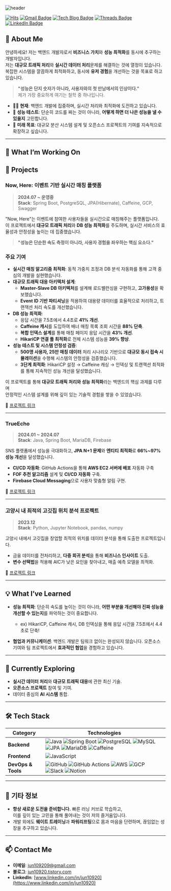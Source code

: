 ![header](https://capsule-render.vercel.app/api?type=waving&color=0:0b0f4d,100:1c1c86&height=200&section=header&text=Welcome!%20Bamlatte's%20Github&fontColor=FFD700&fontSize=60&fontAlignY=35&desc=Backend%20Developer&descAlignY=65&descAlign=60&animation=fadeIn&speed=3)

[![Hits](https://hits.seeyoufarm.com/api/count/incr/badge.svg?url=https%3A%2F%2Fgithub.com%2Fbamlatte&count_bg=%23002f6c&title_bg=%23002f6c&icon=&icon_color=%23E7E7E7&title=VISIT&edge_flat=false)](https://github.com/bamlatte)
[![Gmail Badge](https://img.shields.io/badge/Gmail-D14836?style=flat&logo=Gmail&logoColor=white)](mailto:jun109209@gmail.com)
[![Tech Blog Badge](https://img.shields.io/badge/Tech%20Blog-555263?style=flat&logoColor=white)](https://jun10920.tistory.com/)
[![Threads Badge](https://img.shields.io/badge/Threads-000000?style=flat&logo=Threads&logoColor=white)](https://www.threads.net/@jun_2.6)
[![LinkedIn Badge](https://img.shields.io/badge/LinkedIn-0a66c2?style=flat&logo=LinkedIn&logoColor=white)](https://www.linkedin.com/in/jun10920)

## 👋 About Me

안녕하세요! 저는 백엔드 개발자로서 **비즈니스 가치**와 **성능 최적화**를 동시에 추구하는 개발자입니다.  
저는 **대규모 트래픽 처리**와 **실시간 데이터 처리**문제를 해결하는 것에 열정이 있습니다.  
복잡한 시스템을 깔끔하게 최적화하고, 동시에 **유저 경험**을 개선하는 것을 목표로 하고 있습니다.

> **"성능은 단지 숫자가 아니라, 사용자와의 첫 만남에서의 인상이다."**  
> 제가 가장 중요하게 여기는 철학 중 하나입니다.

- 🏃‍♂️ **현재**: 백엔드 개발에 집중하며, 실시간 처리와 최적화에 도전하고 있습니다.
- 💬 **성능 테스트**: 단순히 코드를 짜는 것이 아니라, **어떻게 하면 더 나은 성능을 낼 수 있을지** 고민합니다.
- 🚀 **미래 목표**: 대규모 분산 시스템 설계 및 오픈소스 프로젝트의 기여를 지속적으로 확장하고 싶습니다.

---

## 🔧 What I’m Working On

## 🚀 Projects

### Now, Here: **이벤트 기반 실시간 매칭 플랫폼**
> **2024.07 ~ 운영중**  
> **Stack**: Spring Boot, PostgreSQL, JPA(Hibernate), Caffeine, GCP, Swagger  

"Now, Here"는 이벤트에 참여한 사용자들을 실시간으로 매칭해주는 플랫폼입니다.<br>
이 프로젝트에서 **대규모 트래픽 처리**와 **DB 성능 최적화**를 주도하며, 실시간 서비스의 효율성과 안정성을 높이는 데 집중했습니다.

> **"성능은 단순한 속도 측정이 아니라, 사용자 경험을 좌우하는 핵심 요소다."**

### 주요 기여
- **실시간 매칭 알고리즘 최적화**: 동적 가중치 조정과 DB 분석 자동화를 통해 고객 중심의 개발을 실현했습니다.
- **대규모 트래픽 대응 아키텍처 설계**:
  - **Master-Slave DB 아키텍처**를 설계해 로드밸런싱을 구현하고, **고가용성**을 확보했습니다.
  - **Event ID 기반 파티셔닝**을 적용하여 대용량 데이터를 효율적으로 처리하고, 트랜잭션 처리 속도를 개선했습니다.
- **DB 성능 최적화**:
  - 응답 시간을 7.5초에서 4.4초로 **41% 개선**.
  - **Caffeine 캐시**를 도입하여 배너 매칭 목록 조회 시간을 **88% 단축**.
  - **복합 인덱스 설계**를 통해 매칭 페이지 응답 시간을 **43% 개선**.
  - **HikariCP 연결 풀 최적화**로 전체 시스템 성능을 **39% 향상**.
- **성능 테스트 및 시스템 안정성 검증**:
  - **500명 사용자, 25만 매칭 데이터** 처리 시나리오 기반으로 **대규모 동시 접속 시뮬레이션**을 수행해 시스템의 안정성을 검증했습니다.
  - **3단계 최적화**: HikariCP 설정 → Caffeine 캐싱 → 인덱싱 및 트랜잭션 최적화를 통해 지속적인 성능 개선을 달성했습니다.

이 프로젝트를 통해 **대규모 트래픽 처리와 성능 최적화**라는 백엔드의 핵심 과제를 다루며 <br>
안정적인 시스템 설계를 위해 깊이 있는 기술적 경험을 쌓을 수 있었습니다.

🔗 [프로젝트 링크](https://github.com/now-here-5/.github)

---

### TrueEcho
> **2024.01 ~ 2024.07**  
> **Stack**: Java, Spring Boot, MariaDB, Firebase  

SNS 플랫폼에서 성능을 극대화하고, **JPA N+1 문제**와 **엔티티 최적화**로 **66%~97% 성능 개선**을 달성했습니다.  
- **CI/CD 자동화**: GitHub Actions을 통해 **AWS EC2 서버에 배포** 자동화 구축
- **FOF 추천 알고리즘** 설계 및 **CI/CD 자동화** 구축.
- **Firebase Cloud Messaging**으로 사용자 맞춤형 알림 구현.

🔗 [프로젝트 링크](https://github.com/TrueEchoProject/TrueEcho_Main)

---

### 고양시 내 최적의 고깃집 위치 분석 프로젝트
> **2023.12**  
> **Stack**: Python, Jupyter Notebook, pandas, numpy

고양시 내에서 고깃집을 창업할 최적의 위치를 데이터 분석을 통해 도출한 프로젝트입니다.  
- 금융 데이터를 전처리하고, **다중 회귀 분석**을 통해 **비즈니스 인사이트** 도출.  
- **변수 선택법**을 적용해 AIC가 낮은 요인을 찾아내고, 매출 예측 모델을 최적화.

🔗 [프로젝트 링크](https://github.com/jun10920/Goyang_BBQ_Analysis)

---

## 💡 What I’ve Learned

- **성능 최적화**: 단순히 속도를 높이는 것이 아니라, **어떤 부분을 개선해야 진짜 성능을 개선할 수 있는지**를 파악하는 것이 중요합니다.  
  - ex) HikariCP, Caffeine 캐시, DB 인덱싱을 통해 응답 시간을 7.5초에서 4.4초로 단축!

- **협업과 커뮤니케이션**: 백엔드 개발은 팀워크 없이는 완성되지 않습니다. 오픈소스 기여와 팀 프로젝트에서 **효과적인 협업**을 경험하고 있습니다.

---

## 🌱 Currently Exploring

- **실시간 데이터 처리**와 **대규모 트래픽 대응**에 관한 최신 기술.
- **오픈소스 프로젝트** 참여 및 기여.
- 데이터 중심의 **AI 시스템** 통합.

---

## 🛠 Tech Stack

| **Category**   | **Technologies**                                                                                                                                                    |
|----------------|---------------------------------------------------------------------------------------------------------------------------------------------------------------------|
| **Backend**    | ![Java](https://img.shields.io/badge/Java-007396?style=for-the-badge&logo=java&logoColor=white) ![Spring Boot](https://img.shields.io/badge/Spring_Boot-6DB33F?style=for-the-badge&logo=spring-boot&logoColor=white) ![PostgreSQL](https://img.shields.io/badge/PostgreSQL-4169E1?style=for-the-badge&logo=postgresql&logoColor=white) ![MySQL](https://img.shields.io/badge/MySQL-4479A1?style=for-the-badge&logo=mysql&logoColor=white) ![JPA](https://img.shields.io/badge/JPA-007396?style=for-the-badge&logo=hibernate&logoColor=white) ![MariaDB](https://img.shields.io/badge/MariaDB-003545?style=for-the-badge&logo=mariadb&logoColor=white) ![Caffeine](https://img.shields.io/badge/Caffeine_Cache-1e1e1e?style=for-the-badge&logo=coffeescript&logoColor=white) |
| **Frontend**   | ![JavaScript](https://img.shields.io/badge/JavaScript-F7DF1E?style=for-the-badge&logo=javascript&logoColor=black)                                                                                          |
| **DevOps & Tools** | ![GitHub](https://img.shields.io/badge/GitHub-181717?style=for-the-badge&logo=github&logoColor=white) ![GitHub Actions](https://img.shields.io/badge/GitHub_Actions-2088FF?style=for-the-badge&logo=github-actions&logoColor=white) ![AWS](https://img.shields.io/badge/AWS-232F3E?style=for-the-badge&logo=amazon-aws&logoColor=white) ![GCP](https://img.shields.io/badge/GCP-4285F4?style=for-the-badge&logo=google-cloud&logoColor=white) ![Slack](https://img.shields.io/badge/Slack-4A154B?style=for-the-badge&logo=slack&logoColor=white) ![Notion](https://img.shields.io/badge/Notion-000000?style=for-the-badge&logo=notion&logoColor=white) |



---

## 🚀 기타 정보

- **항상 새로운 도전을 준비합니다.** 빠른 러닝 커브로 학습하고, <br>
이를 깊이 있는 고민을 통해 풀어내는 것이 저의 즐거움입니다.
- 개발 외에도 **웨이트 트레이닝**과 **파워리프팅**으로 몸과 마음을 단련하며, 끊임없는 성장을 추구하고 있습니다.

---

## 📫 Contact Me

- **이메일**: jun109209@gmail.com
- **블로그**: [jun10920.tistory.com](https://jun10920.tistory.com)
- **LinkedIn**: [www.linkedin.com/in/jun10920](https://www.linkedin.com/in/jun10920)

